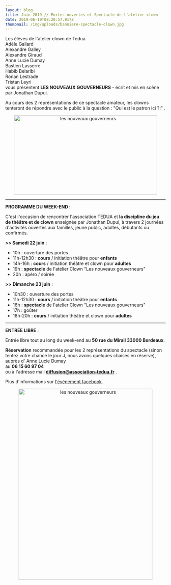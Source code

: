 ```yaml
---
layout: blog
title: Juin 2019 // Portes ouvertes et Spectacle de l'atelier clown
date: 2019-06-19T08:20:57.917Z
thumbnail: /img/uploads/banniere-spectacle-clown.jpg
---
```

Les élèves de l'atelier clown de Tedua<br> 
Adèle Gallard<br>
Alexandre Galley<br>
Alexandre Giraud<br> 
Anne Lucie Dumay<br>
Bastien Lasserre<br>
Habib Belaribi<br>
Ronan Lestrade<br>
Tristan Leyri<br>
vous présentent **LES NOUVEAUX GOUVERNEURS** - écrit et mis en scène par Jonathan Dupui.<br>

Au cours des 2 représentations de ce spectacle amateur, les clowns tenteront de répondre avec le public à la question : "Qui est le patron ici ?!" .

<center> <img src="/img/uploads/62472626_10158046744783840_4659019482902036480_n.jpg" alt="les nouveaux gouverneurs" height="250" width="450"> </center>

- - -

**PROGRAMME DU WEEK-END :**

C'est l'occasion de rencontrer l'association TEDUA et **la discipline du jeu de théâtre et de clown** enseignée par Jonathan Dupui, à travers 2 journées d'activités ouvertes aux familles, jeune public, adultes, débutants ou confirmés.

**\>> Samedi 22 juin** :

* 10h : ouverture des portes  
* 11h-12h30 : **cours** / initiation théâtre pour **enfants**
* 14h-16h : **cours** / initiation théâtre et clown pour **adultes**
* 19h : **spectacle** de l'atelier Clown "Les nouveaux gouverneurs"
* 20h : apéro / soirée

**\>>** **Dimanche 23 juin** :

* 10h30 : ouverture des portes
* 11h-12h30 : **cours** / initiation théâtre pour **enfants**
* 16h : **spectacle** de l'atelier Clown "Les nouveaux gouverneurs"
* 17h : goûter 
* 18h-20h : **cours** / initiation théâtre et clown pour **adultes**

- - -

**ENTRÉE LIBRE** :

Entrée libre tout au long du week-end au **50 rue du Mirail 33000 Bordeaux**.

**Réservation** recommandée pour les 2 représentations du spectacle (sinon tentez votre chance le jour J, nous avons quelques chaises en réserve),   
auprès d' Anne Lucie Dumay   
au **06 15 60 97 04**\
ou à l'adresse mail **diffusion@association-tedua.fr**  .

Plus d'informations sur [l'événement facebook](https://www.facebook.com/events/2322820151272626/).

<center> <img src="/img/uploads/affiche-spectacle-clown-tedua-les-nouveaux-gouverneurs.jpg" alt="les nouveaux gouverneurs" height="600" width="420"> </center>
